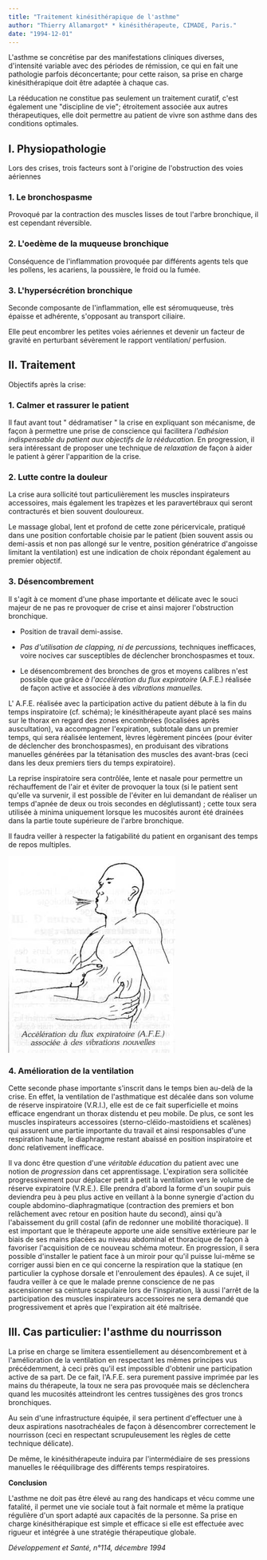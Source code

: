 ```yaml
---
title: "Traitement kinésithérapique de l'asthme"
author: "Thierry Allamargot* * kinésithérapeute, CIMADE, Paris."
date: "1994-12-01"
---
```


L'asthme se concrétise par des manifestations cliniques diverses, d'intensité variable avec des périodes de rémission, ce qui en fait une pathologie parfois déconcertante; pour cette raison, sa prise en charge kinésithérapique doit être adaptée à chaque cas.

La rééducation ne constitue pas seulement un traitement curatif, c'est également une "discipline de vie"; étroitement associée aux autres thérapeutiques, elle doit permettre au patient de vivre son asthme dans des conditions optimales.

## **I. Physiopathologie**

Lors des crises, trois facteurs sont à l'origine de l'obstruction des voies aériennes

### **1. Le bronchospasme**

Provoqué par la contraction des muscles lisses de tout l'arbre bronchique, il est cependant réversible.

### **2. L'oedème de la muqueuse** **bronchique**

Conséquence de l'inflammation provoquée par différents agents tels que les pollens, les acariens, la poussière, le froid ou la fumée.

### **3. L'hypersécrétion bronchique**

Seconde composante de l'inflammation, elle est séromuqueuse, très épaisse et adhérente, s'opposant au transport ciliaire.

Elle peut encombrer les petites voies aériennes et devenir un facteur de gravité en perturbant sévèrement le rapport ventilation/ perfusion.

## **II.** **Traitement**

Objectifs après la crise:

### **1. Calmer et rassurer le patient**

Il faut avant tout " dédramatiser " la crise en expliquant son mécanisme, de façon à permettre une prise de conscience qui facilitera _l'adhésion indispensable du patient aux objectifs de la rééducation._ En progression, il sera intéressant de proposer une technique de _relaxation_ de façon à aider le patient à gérer l'apparition de la crise.

### **2. Lutte contre la douleur**

La crise aura sollicité tout particulièrement les muscles inspirateurs accessoires, mais également les trapèzes et les paravertébraux qui seront contracturés et bien souvent douloureux.

Le massage global, lent et profond de cette zone péricervicale, pratiqué dans une position confortable choisie par le patient (bien souvent assis ou demi-assis et non pas allongé sur le ventre, position génératrice d'angoisse limitant la ventilation) est une indication de choix répondant également au premier objectif.

### **3. Désencombrement**

Il s'agit à ce moment d'une phase importante et délicate avec le souci majeur de ne pas re provoquer de crise et ainsi majorer l'obstruction bronchique.

*   Position de travail demi-assise.

*   _Pas d'utilisation de clapping, ni de percussions,_ techniques inefficaces, voire nocives car susceptibles de déclencher bronchospasmes et toux.

*   Le désencombrement des bronches de gros et moyens calibres n'est possible que grâce _à l'accélération du flux expiratoire_ (A.F.E.) réalisée de façon active et associée à des _vibrations manuelles._

L' A.F.E. réalisée avec la participation active du patient débute à la fin du temps inspiratoire (cf. schéma); le kinésithérapeute ayant placé ses mains sur le thorax en regard des zones encombrées (localisées après auscultation), va accompagner l'expiration, subtotale dans un premier temps, qui sera réalisée lentement, lèvres légèrement pincées (pour éviter de déclencher des bronchospasmes), en produisant des vibrations manuelles générées par la tétanisation des muscles des avant-bras (ceci dans les deux premiers tiers du temps expiratoire).

La reprise inspiratoire sera contrôlée, lente et nasale pour permettre un réchauffement de l'air et éviter de provoquer la toux (si le patient sent qu'elle va survenir, il est possible de l'éviter en lui demandant de réaliser un temps d'apnée de deux ou trois secondes en déglutissant) ; cette toux sera utilisée à minima uniquement lorsque les mucosités auront été drainées dans la partie toute supérieure de l'arbre bronchique.

Il faudra veiller à respecter la fatigabilité du patient en organisant des temps de repos multiples.


![](i621-1.jpg)


### **4. Amélioration de la ventilation**

Cette seconde phase importante s'inscrit dans le temps bien au-delà de la crise. En effet, la ventilation de l'asthmatique est décalée dans son volume de réserve inspiratoire (V.R.I.), elle est de ce fait superficielle et moins efficace engendrant un thorax distendu et peu mobile. De plus, ce sont les muscles inspirateurs accessoires (sterno-cléïdo-mastoïdiens et scalènes) qui assurent une partie importante du travail et ainsi responsables d'une respiration haute, le diaphragme restant abaissé en position inspiratoire et donc relativement inefficace.

Il va donc être question d'une _véritable éducation_ du patient avec une notion de _progression_ dans cet apprentissage. L'expiration sera sollicitée progressivement pour déplacer petit à petit la ventilation vers le volume de réserve expiratoire (V.R.E.). Elle prendra d'abord la forme d'un soupir puis deviendra peu à peu plus active en veillant à la bonne synergie d'action du couple abdomino-diaphragmatique (contraction des premiers et bon relâchement avec retour en position haute du second), ainsi qu'à l'abaissement du grill costal (afin de redonner une mobilité thoracique). Il est important que le thérapeute apporte une aide sensitive extérieure par le biais de ses mains placées au niveau abdominal et thoracique de façon à favoriser l'acquisition de ce nouveau schéma moteur. En progression, il sera possible d'installer le patient face à un miroir pour qu'il puisse lui-même se corriger aussi bien en ce qui concerne la respiration que la statique (en particulier la cyphose dorsale et l'enroulement des épaules). A ce sujet, il faudra veiller à ce que le malade prenne conscience de ne pas ascensionner sa ceinture scapulaire lors de l'inspiration, là aussi l'arrêt de la participation des muscles inspirateurs accessoires ne sera demandé que progressivement et après que l'expiration ait été maîtrisée.

## **III. Cas particulier: l'asthme du nourrisson**

La prise en charge se limitera essentiellement au désencombrement et à l'amélioration de la ventilation en respectant les mêmes principes vus précédemment, à ceci près qu'il est impossible d'obtenir une participation active de sa part. De ce fait, l'A.F.E. sera purement passive imprimée par les mains du thérapeute, la toux ne sera pas provoquée mais se déclenchera quand les mucosités atteindront les centres tussigènes des gros troncs bronchiques.

Au sein d'une infrastructure équipée, il sera pertinent d'effectuer une à deux aspirations nasotrachéales de façon à désencombrer correctement le nourrisson (ceci en respectant scrupuleusement les règles de cette technique délicate).

De même, le kinésithérapeute induira par l'intermédiaire de ses pressions manuelles le rééquilibrage des différents temps respiratoires.

**Conclusion**

L'asthme ne doit pas être élevé au rang des handicaps et vécu comme une fatalité, il permet une vie sociale tout à fait normale et même la pratique régulière d'un sport adapté aux capacités de la personne. Sa prise en charge kinésithérapique est simple et efficace si elle est effectuée avec rigueur et intégrée à une stratégie thérapeutique globale.

_Développement et Santé, n°114, décembre 1994_